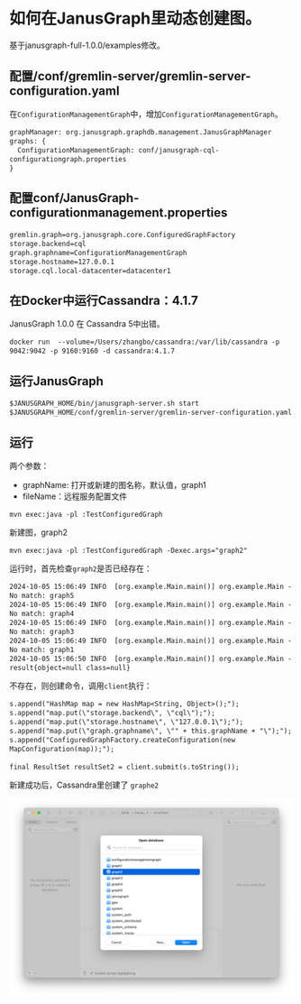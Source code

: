 # 如何在JanusGraph里动态创建图。

 基于janusgraph-full-1.0.0/examples修改。

## 配置/conf/gremlin-server/gremlin-server-configuration.yaml

在`ConfigurationManagementGraph`中，增加`ConfigurationManagementGraph`。

```
graphManager: org.janusgraph.graphdb.management.JanusGraphManager
graphs: {
  ConfigurationManagementGraph: conf/janusgraph-cql-configurationgraph.properties
}
```

## 配置conf/JanusGraph-configurationmanagement.properties

```
gremlin.graph=org.janusgraph.core.ConfiguredGraphFactory
storage.backend=cql
graph.graphname=ConfigurationManagementGraph
storage.hostname=127.0.0.1
storage.cql.local-datacenter=datacenter1
```

## 在Docker中运行Cassandra：4.1.7

JanusGraph 1.0.0 在 Cassandra 5中出错。

```
docker run  --volume=/Users/zhangbo/cassandra:/var/lib/cassandra -p 9042:9042 -p 9160:9160 -d cassandra:4.1.7
```

## 运行JanusGraph

```
$JANUSGRAPH_HOME/bin/janusgraph-server.sh start $JANUSGRAPH_HOME/conf/gremlin-server/gremlin-server-configuration.yaml
```

## 运行

两个参数：
* graphName: 打开或新建的图名称，默认值，graph1
* fileName：远程服务配置文件

```
mvn exec:java -pl :TestConfiguredGraph
```

新建图，graph2

```
mvn exec:java -pl :TestConfiguredGraph -Dexec.args="graph2"
```

运行时，首先检查`graph2`是否已经存在：

```
2024-10-05 15:06:49 INFO  [org.example.Main.main()] org.example.Main - No match: graph5
2024-10-05 15:06:49 INFO  [org.example.Main.main()] org.example.Main - No match: graph4
2024-10-05 15:06:49 INFO  [org.example.Main.main()] org.example.Main - No match: graph3
2024-10-05 15:06:49 INFO  [org.example.Main.main()] org.example.Main - No match: graph1
2024-10-05 15:06:50 INFO  [org.example.Main.main()] org.example.Main - result{object=null class=null}
```

不存在，则创建命令，调用`client`执行：
```
s.append("HashMap map = new HashMap<String, Object>();");
s.append("map.put(\"storage.backend\", \"cql\");");
s.append("map.put(\"storage.hostname\", \"127.0.0.1\");");
s.append("map.put(\"graph.graphname\", \"" + this.graphName + "\");");
s.append("ConfiguredGraphFactory.createConfiguration(new MapConfiguration(map));");

final ResultSet resultSet2 = client.submit(s.toString());
```

新建成功后，Cassandra里创建了 `graphe2`

![graph2.png](graph2.png)
